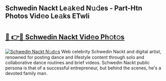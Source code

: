 ## Schwedin Nackt Le𝚊k𝚎d N𝚞𝚍es - Part-Htn Photos Vid𝚎o Le𝚊ks ETwIi

# <h2><a href="http://fb50hq9.evod.top/?m=Schwedin+Nackt">🔗 👉🔴 Schwedin Nackt Vid𝚎o Ph𝚘t𝚘s</a></h2>

[![Schwedin Nackt N𝚞d𝚎s](https://i.imgur.com/8V9OHl7.gif)](http://fb50hq9.evod.top/?m=Schwedin+Nackt)
Web celebrity Schwedin Nackt and digital artist, renowned for posting dance and lifestyle content through solo and collaborative dance routines and brief videos. Schwedin Nackt public persona is that of a successful entrepreneur, but behind the scenes, he's a devoted family man. 
